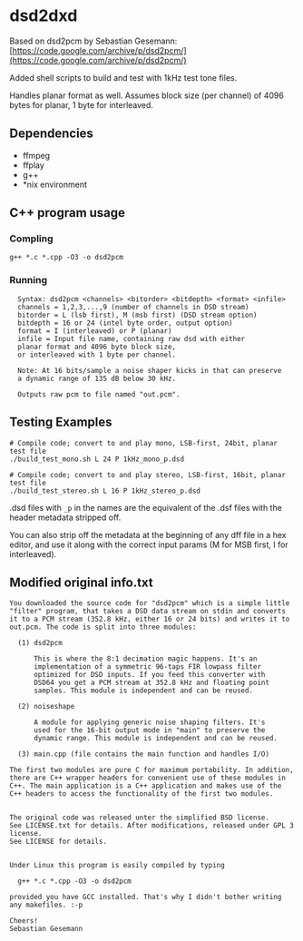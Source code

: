# dsd2dxd

Based on dsd2pcm by Sebastian Gesemann: [https://code.google.com/archive/p/dsd2pcm/](https://code.google.com/archive/p/dsd2pcm/)

Added shell scripts to build and test with 1kHz test tone files.

Handles planar format as well. Assumes block size (per channel) of 4096 bytes for planar, 1 byte for interleaved.

## Dependencies
- ffmpeg
- ffplay
- g++
- *nix environment

## C++ program usage
### Compling
`g++ *.c *.cpp -O3 -o dsd2pcm`
### Running
```
  Syntax: dsd2pcm <channels> <bitorder> <bitdepth> <format> <infile>
  channels = 1,2,3,...,9 (number of channels in DSD stream)
  bitorder = L (lsb first), M (msb first) (DSD stream option)
  bitdepth = 16 or 24 (intel byte order, output option)
  format = I (interleaved) or P (planar)
  infile = Input file name, containing raw dsd with either 
  planar format and 4096 byte block size,
  or interleaved with 1 byte per channel.

  Note: At 16 bits/sample a noise shaper kicks in that can preserve
  a dynamic range of 135 dB below 30 kHz.

  Outputs raw pcm to file named "out.pcm".
```

## Testing Examples
```shell
# Compile code; convert to and play mono, LSB-first, 24bit, planar test file
./build_test_mono.sh L 24 P 1kHz_mono_p.dsd

# Compile code; convert to and play stereo, LSB-first, 16bit, planar test file
./build_test_stereo.sh L 16 P 1kHz_stereo_p.dsd
```

.dsd files with `_p` in the names are the equivalent of the .dsf files with the header metadata stripped off.

You can also strip off the metadata at the beginning of any dff file in a hex editor, and use it along with the correct input params (M for MSB first, I for interleaved).

## Modified original info.txt
```
You downloaded the source code for "dsd2pcm" which is a simple little
"filter" program, that takes a DSD data stream on stdin and converts
it to a PCM stream (352.8 kHz, either 16 or 24 bits) and writes it to
out.pcm. The code is split into three modules:

  (1) dsd2pcm

      This is where the 8:1 decimation magic happens. It's an
      implementation of a symmetric 96-taps FIR lowpass filter
      optimized for DSD inputs. If you feed this converter with
      DSD64 you get a PCM stream at 352.8 kHz and floating point
      samples. This module is independent and can be reused. 

  (2) noiseshape

      A module for applying generic noise shaping filters. It's
      used for the 16-bit output mode in "main" to preserve the
      dynamic range. This module is independent and can be reused.

  (3) main.cpp (file contains the main function and handles I/O)

The first two modules are pure C for maximum portability. In addition,
there are C++ wrapper headers for convenient use of these modules in
C++. The main application is a C++ application and makes use of the
C++ headers to access the functionality of the first two modules.


The original code was released unter the simplified BSD license.
See LICENSE.txt for details. After modifications, released under GPL 3 license.
See LICENSE for details.


Under Linux this program is easily compiled by typing

  g++ *.c *.cpp -O3 -o dsd2pcm

provided you have GCC installed. That's why I didn't bother writing
any makefiles. :-p

Cheers!
Sebastian Gesemann
```
